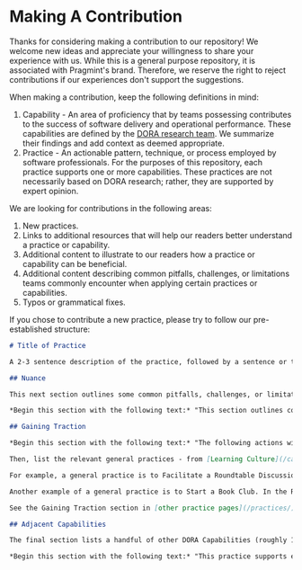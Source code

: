 # Making A Contribution

Thanks for considering making a contribution to our repository! We welcome new ideas and appreciate your willingness to share your experience with us. While this is a general purpose repository, it is associated with Pragmint's brand. Therefore, we reserve the right to reject contributions if our experiences don't support the suggestions.

When making a contribution, keep the following definitions in mind:

1. Capability - An area of proficiency that by teams possessing contributes to the success of software delivery and operational performance. These capabilities are defined by the [DORA research team](https://dora.dev/). We summarize their findings and add context as deemed appropriate.
2. Practice - An actionable pattern, technique, or process employed by software professionals. For the purposes of this repository, each practice supports one or more capabilities. These practices are not necessarily based on DORA research; rather, they are supported by expert opinion.

We are looking for contributions in the following areas:

1. New practices.
2. Links to additional resources that will help our readers better understand a practice or capability.
3. Additional content to illustrate to our readers how a practice or capability can be beneficial.
4. Additional content describing common pitfalls, challenges, or limitations teams commonly encounter when applying certain practices or capabilities.
5. Typos or grammatical fixes.

If you chose to contribute a new practice, please try to follow our pre-established structure:

```markdown
# Title of Practice

A 2-3 sentence description of the practice, followed by a sentence or two describing the main benefits of adopting this practice. Try to keep the text brief, relatable, and motivational. Our audience wants a quick read. The writing style should be conversational, not academic; the details should be higher level (think overview or summary), not too technical.

## Nuance

This next section outlines some common pitfalls, challenges, or limitations that teams commonly encounter when adopting this practice (roughly 3-5). Each nuance should have a title (styled as a subhead) and a brief description (3-5 sentences).

*Begin this section with the following text:* "This section outlines common pitfalls, challenges, or limitations teams commonly encounter when applying this practice. The goal here is not to discourage you. Rather, the goal is to arm you with the appropriate context so that you can make an informed decision about when and how to implement the practice with your team(s)."

## Gaining Traction

*Begin this section with the following text:* "The following actions will help your team implement this practice."

Then, list the relevant general practices - from [Learning Culture](/capabilities/learning-culture.md) - and how to put those general practices to use by adding specifics such as talking points, demonstration instructions, roundtable discussion prompts, and links to external resources.

For example, a general practice is to Facilitate a Roundtable Discussion. In the Run Pair Programming Sessions practice, we elaborate on how to facilitate a roundtable discussion by listing specific discussion prompts related to pair programming such as, "How frequently do we engage in pair programming sessions, and are they integrated into our regular workflow?"

Another example of a general practice is to Start a Book Club. In the Reduce Coupling Between Abstractions practice, we list specific books that can help put this practice to use such as "Refactoring" by Martin Fowler and "Clean Architecture" by Robert C. Martin.

See the Gaining Traction section in [other practice pages](/practices/) for more examples.

## Adjacent Capabilities

The final section lists a handful of other DORA Capabilities (roughly 1-4) that are related to the Practice, either because they're similar or because you need one to accomplish the other. Each Capability should have a title (styled as a subhead) and brief description (2-4 sentences). The title should be an  existing, linked DORA Capability from the repository.

*Begin this section with the following text:* "This practice supports enhanced performance in the following capabilities."
```
